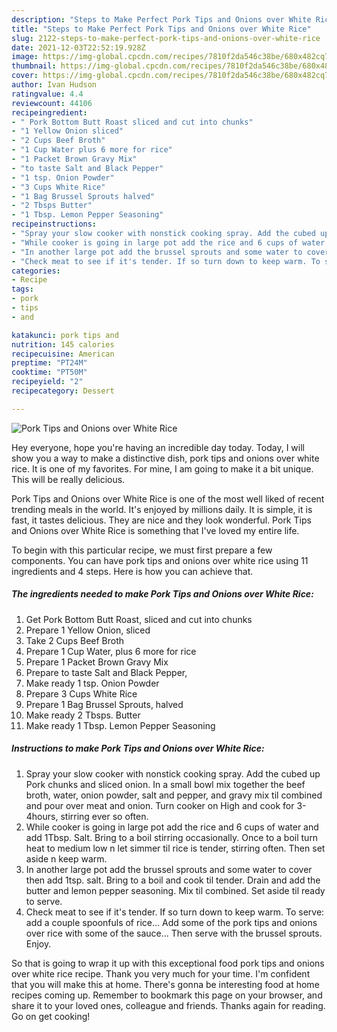 ```yaml
---
description: "Steps to Make Perfect Pork Tips and Onions over White Rice"
title: "Steps to Make Perfect Pork Tips and Onions over White Rice"
slug: 2122-steps-to-make-perfect-pork-tips-and-onions-over-white-rice
date: 2021-12-03T22:52:19.928Z
image: https://img-global.cpcdn.com/recipes/7810f2da546c38be/680x482cq70/pork-tips-and-onions-over-white-rice-recipe-main-photo.jpg
thumbnail: https://img-global.cpcdn.com/recipes/7810f2da546c38be/680x482cq70/pork-tips-and-onions-over-white-rice-recipe-main-photo.jpg
cover: https://img-global.cpcdn.com/recipes/7810f2da546c38be/680x482cq70/pork-tips-and-onions-over-white-rice-recipe-main-photo.jpg
author: Ivan Hudson
ratingvalue: 4.4
reviewcount: 44106
recipeingredient:
- " Pork Bottom Butt Roast sliced and cut into chunks"
- "1 Yellow Onion sliced"
- "2 Cups Beef Broth"
- "1 Cup Water plus 6 more for rice"
- "1 Packet Brown Gravy Mix"
- "to taste Salt and Black Pepper"
- "1 tsp. Onion Powder"
- "3 Cups White Rice"
- "1 Bag Brussel Sprouts halved"
- "2 Tbsps Butter"
- "1 Tbsp. Lemon Pepper Seasoning"
recipeinstructions:
- "Spray your slow cooker with nonstick cooking spray. Add the cubed up Pork chunks and sliced onion. In a small bowl mix together the beef broth, water, onion powder, salt and pepper, and gravy mix til combined and pour over meat and onion. Turn cooker on High and cook for 3-4hours, stirring ever so often."
- "While cooker is going in large pot add the rice and 6 cups of water and add 1Tbsp. Salt. Bring to a boil stirring occasionally. Once to a boil turn heat to medium low n let simmer til rice is tender, stirring often. Then set aside n keep warm."
- "In another large pot add the brussel sprouts and some water to cover then add 1tsp. salt. Bring to a boil and cook til tender. Drain and add the butter and lemon pepper seasoning. Mix til combined. Set aside til ready to serve."
- "Check meat to see if it's tender. If so turn down to keep warm. To serve: add a couple spoonfuls of rice... Add some of the pork tips and onions over rice with some of the sauce... Then serve with the brussel sprouts. Enjoy."
categories:
- Recipe
tags:
- pork
- tips
- and

katakunci: pork tips and 
nutrition: 145 calories
recipecuisine: American
preptime: "PT24M"
cooktime: "PT50M"
recipeyield: "2"
recipecategory: Dessert

---
```



![Pork Tips and Onions over White Rice](https://img-global.cpcdn.com/recipes/7810f2da546c38be/680x482cq70/pork-tips-and-onions-over-white-rice-recipe-main-photo.jpg)

Hey everyone, hope you're having an incredible day today. Today, I will show you a way to make a distinctive dish, pork tips and onions over white rice. It is one of my favorites. For mine, I am going to make it a bit unique. This will be really delicious.



Pork Tips and Onions over White Rice is one of the most well liked of recent trending meals in the world. It's enjoyed by millions daily. It is simple, it is fast, it tastes delicious. They are nice and they look wonderful. Pork Tips and Onions over White Rice is something that I've loved my entire life.


To begin with this particular recipe, we must first prepare a few components. You can have pork tips and onions over white rice using 11 ingredients and 4 steps. Here is how you can achieve that.

<!--inarticleads1-->

##### The ingredients needed to make Pork Tips and Onions over White Rice:

1. Get  Pork Bottom Butt Roast, sliced and cut into chunks
1. Prepare 1 Yellow Onion, sliced
1. Take 2 Cups Beef Broth
1. Prepare 1 Cup Water, plus 6 more for rice
1. Prepare 1 Packet Brown Gravy Mix
1. Prepare to taste Salt and Black Pepper,
1. Make ready 1 tsp. Onion Powder
1. Prepare 3 Cups White Rice
1. Prepare 1 Bag Brussel Sprouts, halved
1. Make ready 2 Tbsps. Butter
1. Make ready 1 Tbsp. Lemon Pepper Seasoning




<!--inarticleads2-->

##### Instructions to make Pork Tips and Onions over White Rice:

1. Spray your slow cooker with nonstick cooking spray. Add the cubed up Pork chunks and sliced onion. In a small bowl mix together the beef broth, water, onion powder, salt and pepper, and gravy mix til combined and pour over meat and onion. Turn cooker on High and cook for 3-4hours, stirring ever so often.
1. While cooker is going in large pot add the rice and 6 cups of water and add 1Tbsp. Salt. Bring to a boil stirring occasionally. Once to a boil turn heat to medium low n let simmer til rice is tender, stirring often. Then set aside n keep warm.
1. In another large pot add the brussel sprouts and some water to cover then add 1tsp. salt. Bring to a boil and cook til tender. Drain and add the butter and lemon pepper seasoning. Mix til combined. Set aside til ready to serve.
1. Check meat to see if it's tender. If so turn down to keep warm. To serve: add a couple spoonfuls of rice... Add some of the pork tips and onions over rice with some of the sauce... Then serve with the brussel sprouts. Enjoy.




So that is going to wrap it up with this exceptional food pork tips and onions over white rice recipe. Thank you very much for your time. I'm confident that you will make this at home. There's gonna be interesting food at home recipes coming up. Remember to bookmark this page on your browser, and share it to your loved ones, colleague and friends. Thanks again for reading. Go on get cooking!
